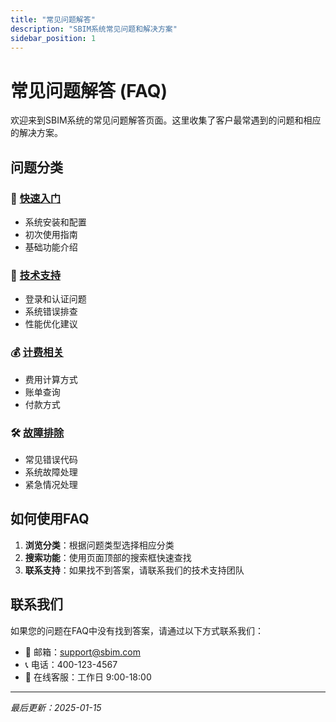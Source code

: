 ```yaml
---
title: "常见问题解答"
description: "SBIM系统常见问题和解决方案"
sidebar_position: 1
---
```


# 常见问题解答 (FAQ)

欢迎来到SBIM系统的常见问题解答页面。这里收集了客户最常遇到的问题和相应的解决方案。

## 问题分类

### 🚀 [快速入门](./getting-started/)
- 系统安装和配置
- 初次使用指南
- 基础功能介绍

### 🔧 [技术支持](./technical/)
- 登录和认证问题
- 系统错误排查
- 性能优化建议

### 💰 [计费相关](./billing/)
- 费用计算方式
- 账单查询
- 付款方式

### 🛠️ [故障排除](./troubleshooting/)
- 常见错误代码
- 系统故障处理
- 紧急情况处理

## 如何使用FAQ

1. **浏览分类**：根据问题类型选择相应分类
2. **搜索功能**：使用页面顶部的搜索框快速查找
3. **联系支持**：如果找不到答案，请联系我们的技术支持团队

## 联系我们

如果您的问题在FAQ中没有找到答案，请通过以下方式联系我们：

- 📧 邮箱：support@sbim.com
- 📞 电话：400-123-4567
- 💬 在线客服：工作日 9:00-18:00

---

*最后更新：2025-01-15*
